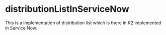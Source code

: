 # distributionListInServiceNow
This is a implementation of distribution list which is there in K2 implemented in Service Now.
